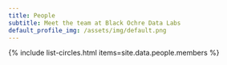 ```yaml
---
title: People
subtitle: Meet the team at Black Ochre Data Labs
default_profile_img: /assets/img/default.png
---
```

<html>
<style>

 .grid { 
  display: grid;
  grid-template-columns: auto auto auto;
  grid-template-rows: auto auto auto;
  grid-gap: 30px;
  align-items: left;
  justify-items: center;
  }
.grid img {
  border: 1px solid #ccc;
  box-shadow: 2px 2px 6px 0px  rgba(0,0,0,0.3);
  max-width: 100%;
}
</style>

<main class="grid">
{% include list-circles.html items=site.data.people.members %}
</main>
</html>
